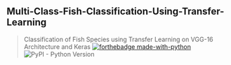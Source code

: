 ## Multi-Class-Fish-Classification-Using-Transfer-Learning
>Classification of Fish Species using Transfer Learning on VGG-16 Architecture and Keras
[![forthebadge made-with-python](http://ForTheBadge.com/images/badges/made-with-python.svg)](https://www.python.org/)
![PyPI - Python Version](https://img.shields.io/pypi/pyversions/Django.svg)
